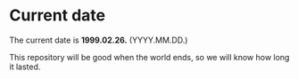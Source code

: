 # Current date

The current date is **1999.02.26.** (YYYY.MM.DD.)

This repository will be good when the world ends, so we will know how long it lasted.